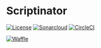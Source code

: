 # Scriptinator

[![License](https://img.shields.io/github/license/ScriptinatorIO/scriptinator.svg)](http://www.apache.org/licenses/LICENSE-2.0)
[![Sonarcloud](https://sonarcloud.io/api/badges/gate?key=io.chapp.scriptinator:scriptinator-parent)](https://sonarcloud.io/dashboard?id=io.chapp.scriptinator%3Ascriptinator-parent)
[![CircleCI](https://circleci.com/gh/ScriptinatorIO/scriptinator/tree/master.svg?style=svg)](https://circleci.com/gh/ScriptinatorIO/scriptinator/tree/master)

[![Waffle](https://badge.waffle.io/ScriptinatorIO/scriptinator.svg?columns=all)](https://waffle.io/ScriptinatorIO/scriptinator)
